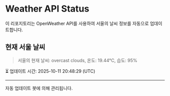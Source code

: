 
# Weather API Status

이 리포지토리는 OpenWeather API를 사용하여 서울의 날씨 정보를 자동으로 업데이트합니다.

## 현재 서울 날씨
> 서울의 현재 날씨: overcast clouds, 온도: 19.44°C, 습도: 95%

⏳ 업데이트 시간: 2025-10-11 20:48:29 (UTC)

---
자동 업데이트 봇에 의해 관리됩니다.
